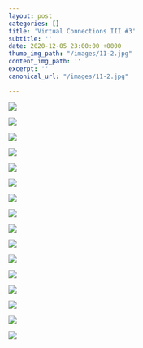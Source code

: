 ```yaml
---
layout: post
categories: []
title: 'Virtual Connections III #3'
subtitle: ''
date: 2020-12-05 23:00:00 +0000
thumb_img_path: "/images/11-2.jpg"
content_img_path: ''
excerpt: ''
canonical_url: "/images/11-2.jpg"

---
```

![](/images/bwok-2.jpg)

![](/images/01-2.jpg)

![](/images/02-5.jpg)

![](/images/03-4.jpg)

![](/images/04-4.jpg)

![](/images/05-2.jpg)

![](/images/06-3.jpg)

![](/images/07-3.jpg)

![](/images/08-3.jpg)

![](/images/09-1.jpg)

![](/images/10-4.jpg)

![](/images/11-2.jpg)

![](/images/12-1.jpg)

![](/images/13-1.jpg)

![](/images/14-1.jpg)

![](/images/15-2.jpg)